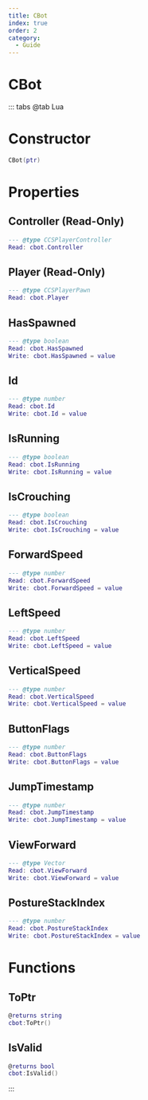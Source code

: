```yaml
---
title: CBot
index: true
order: 2
category:
  - Guide
---
```


# CBot

::: tabs
@tab Lua
# Constructor
```lua
CBot(ptr)
```
# Properties
## Controller (Read-Only)
```lua
--- @type CCSPlayerController
Read: cbot.Controller
```
## Player (Read-Only)
```lua
--- @type CCSPlayerPawn
Read: cbot.Player
```
## HasSpawned 
```lua
--- @type boolean
Read: cbot.HasSpawned
Write: cbot.HasSpawned = value
```
## Id 
```lua
--- @type number
Read: cbot.Id
Write: cbot.Id = value
```
## IsRunning 
```lua
--- @type boolean
Read: cbot.IsRunning
Write: cbot.IsRunning = value
```
## IsCrouching 
```lua
--- @type boolean
Read: cbot.IsCrouching
Write: cbot.IsCrouching = value
```
## ForwardSpeed 
```lua
--- @type number
Read: cbot.ForwardSpeed
Write: cbot.ForwardSpeed = value
```
## LeftSpeed 
```lua
--- @type number
Read: cbot.LeftSpeed
Write: cbot.LeftSpeed = value
```
## VerticalSpeed 
```lua
--- @type number
Read: cbot.VerticalSpeed
Write: cbot.VerticalSpeed = value
```
## ButtonFlags 
```lua
--- @type number
Read: cbot.ButtonFlags
Write: cbot.ButtonFlags = value
```
## JumpTimestamp 
```lua
--- @type number
Read: cbot.JumpTimestamp
Write: cbot.JumpTimestamp = value
```
## ViewForward 
```lua
--- @type Vector
Read: cbot.ViewForward
Write: cbot.ViewForward = value
```
## PostureStackIndex 
```lua
--- @type number
Read: cbot.PostureStackIndex
Write: cbot.PostureStackIndex = value
```
# Functions
## ToPtr
```lua
@returns string
cbot:ToPtr()
```
## IsValid
```lua
@returns bool
cbot:IsValid()
```

:::